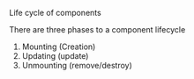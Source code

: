 Life cycle of components

There are three phases to a component lifecycle

1. Mounting (Creation)
2. Updating (update)
3. Unmounting (remove/destroy)